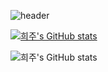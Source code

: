 
![header](https://capsule-render.vercel.app/api?type=waving&color=gradient&height=250&section=header&text=Hello,World🐱I'm%20Heeju%20Park&fontSize=38)

[![희주's GitHub stats](https://github-readme-stats.vercel.app/api?username=heejucherish&theme=tokyonight)](https://github.com/anuraghazra/github-readme-stats)


![희주's GitHub stats](https://github-readme-stats.vercel.app/api/top-langs/?username=heejucherish&layout=compact&theme=tokyonight)
